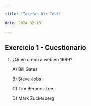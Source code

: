 ```yaml
---

title: "Tarefas 01: Test"

date: 2024-02-18

---
```



## Exercicio 1 - Cuestionario



1. ¿Quen creou a web en 1989?

   A) Bill Gates

   B) Steve Jobs

   C) Tim Berners-Lee

   D) Mark Zuckerberg


